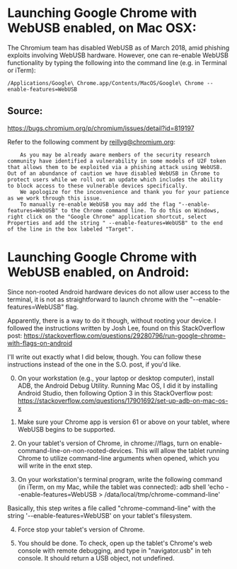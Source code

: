 # Launching Google Chrome with WebUSB enabled, on Mac OSX:

The Chromium team has disabled WebUSB as of March 2018, amid phishing exploits involving WebUSB hardware. 
However, one can re-enable WebUSB functionality by typing the following into the command line (e.g. in Terminal or iTerm): 

    /Applications/Google\ Chrome.app/Contents/MacOS/Google\ Chrome --enable-features=WebUSB

## Source: 
https://bugs.chromium.org/p/chromium/issues/detail?id=819197

Refer to the following comment by reillyg@chromium.org: 

        As you may be already aware members of the security research community have identified a vulnerability in some models of U2F token that allows them to be exploited via a phishing attack using WebUSB. Out of an abundance of caution we have disabled WebUSB in Chrome to protect users while we roll out an update which includes the ability to block access to these vulnerable devices specifically.
        We apologize for the inconvenience and thank you for your patience as we work through this issue.
        To manually re-enable WebUSB you may add the flag "--enable-features=WebUSB" to the Chrome command line. To do this on Windows, right click on the "Google Chrome" application shortcut, select Properties and add the string " --enable-features=WebUSB" to the end of the line in the box labeled "Target".


# Launching Google Chrome with WebUSB enabled, on Android:
Since non-rooted Android hardware devices do not allow user access to the terminal, it is not as straightforward to launch chrome with the "--enable-features=WebUSB" flag. 

Apparently, there is a way to do it though, without rooting your device. I followed the instructions written by Josh Lee, found on this StackOverflow post:
https://stackoverflow.com/questions/29280796/run-google-chrome-with-flags-on-android 

I'll write out exactly what I did below, though. You can follow these instructions instead of the one in the S.O. post, if you'd like. 

0. On your workstation (e.g., your laptop or desktop computer), install ADB, the Android Debug Utility. Running Mac OS, I did it by installing Android Studio, then following Option 3 in this StackOverflow post: 
https://stackoverflow.com/questions/17901692/set-up-adb-on-mac-os-x

1. Make sure your Chrome app is version 61 or above on your tablet, where WebUSB begins to be supported.
2. On your tablet's version of Chrome, in chrome://flags, turn on enable-command-line-on-non-rooted-devices. This will allow the tablet running Chrome to utilize command-line arguments when opened, which you will write in the enxt step.

3. On your workstation's terminal program, write the following command (in iTerm, on my Mac, while the tablet was connected): 
adb shell 'echo --enable-features=WebUSB > /data/local/tmp/chrome-command-line'

Basically, this step writes a file called "chrome-command-line" with the string '--enable-features=WebUSB' on your tablet's filesystem. 

4. Force stop your tablet's version of Chrome. 

5. You should be done. To check, open up the tablet's Chrome's web console with remote debugging, and type in "navigator.usb" in teh console. It should return a USB object, not undefined. 